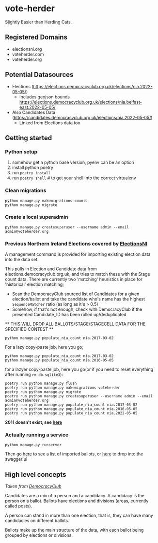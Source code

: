 # vote-herder
Slightly Easier than Herding Cats.

## Registered Domains

* electionsni.org
* voteherder.com
* voteherder.org

## Potential Datasources

* Elections (https://elections.democracyclub.org.uk/elections/nia.2022-05-05/)
  * Includes geojson bounds https://elections.democracyclub.org.uk/elections/nia.belfast-east.2022-05-05/
* Also Candidates Data (https://candidates.democracyclub.org.uk/elections/nia.2022-05-05/)
  * Linked from Elections data too

## Getting started

### Python setup
1. somehow get a python base version, pyenv can be an option
2. install python poetry
3. run `poetry install`
4. run `poetry shell` # to get your shell into the correct virtualenv

### Clean migrations

``` 
python manage.py makemigrations counts
python manage.py migrate    
```

### Create a local superadmin

`python manage.py createsuperuser --username admin --email admin@voteherder.org`

### Previous Northern Ireland Elections covered by [ElectionsNI](http://www.electionsni.org/data/)

A management command is provided for importing existing election data into the data set.

This pulls in Election and Candidate data from elections.democracyclub.org.uk, and tries to match these with the Stage
count data. There are currently two 'matching' heuristics in place for 'historical' election matching;

* Scan the DemocracyClub sourced list of Candidates for a given election/ballot and take the candidate who's name has
  the highest `SequenceMatcher` ratio (as long as it's > 0.5)
* Somehow, if that's not enough, check with DemocracyClub if the presented Candidate_ID has been rolled up/deduplicated

** THIS WILL DROP ALL BALLOTS/STAGE/STAGECELL DATA FOR THE SPECIFIED CONTEST **

`python manage.py populate_nia_count nia.2017-03-02`

For a lazy copy-paste job, here you go;

```
python manage.py populate_nia_count nia.2017-03-02
python manage.py populate_nia_count nia.2016-05-05
```

for a lazyer copy-paste job, here you go(or if you need to reset everything after running `rm db.sqlite3`):

```
poetry run python manage.py flush
poetry run python manage.py makemigrations voteherder
poetry run python manage.py migrate    
poetry run python manage.py createsuperuser --username admin --email admin@voteherder.org
poetry run python manage.py populate_nia_count nia.2017-03-02
poetry run python manage.py populate_nia_count nia.2016-05-05
poetry run python manage.py populate_nia_count nia.2022-05-05
```

**2011 doesn't exist, see [here](https://twitter.com/Bolster/status/1516117518984826881)**

### Actually running a service

```python manage.py runserver```

Then go [here](http://127.0.0.1:8000/api/v1/elections/) to see a list of imported ballots, or [here](http://127.0.0.1:8000/swagger/) to drop into the swagger ui


## High level concepts

_Taken from [DemocracyClub](https://candidates.democracyclub.org.uk/api/docs/next/)_

Candidates are a mix of a person and a candidacy. A candidacy is the person on a ballot. Ballots have elections and
divisions (areas, currently called posts).

A person can stand in more than one election, that is, they can have many candidacies on different ballots.

Ballots make up the main structure of the data, with each ballot being grouped by elections or divisions.

